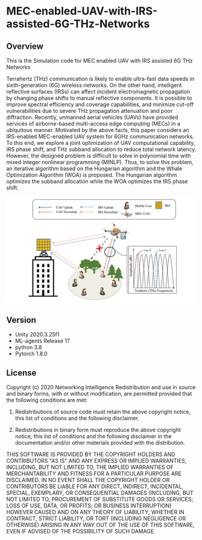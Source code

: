# MEC-enabled-UAV-with-IRS-assisted-6G-THz-Networks

## Overview
This is the Simulation code for MEC enabled UAV with IRS assisted 6G THz Networks

Terrahertz (THz) communication is likely to enable ultra-fast data speeds in sixth-generation (6G) wireless networks. On the other hand, intelligent reflective surfaces (IRSs) can affect incident electromagnetic propagation by changing phase shifts to manual reflective components. It is possible to improve spectral efficiency and coverage capabilities, and minimize cut-off vulnerabilities due to severe THz propagation attenuation and poor diffraction. Recently, unmanned aerial vehicles (UAVs) have provided services of airborne-based multi-access edge computing (MECs) in a ubiquitous manner. Motivated by the above facts, this paper considers an IRS-enabled MEC-enabled UAV system for 6GHz communication networks. To this end, we explore a joint optimization of UAV computational capability, IRS phase shift, and THz subband allocation to reduce total network latency. However, the designed problem is difficult to solve in polynomial time with mixed integer nonlinear programming (MINLP). Thus, to solve this problem, an iterative algorithm based on the Hungarian algorithm and the Whale Optimization Algorithm (WOA) is proposed. The Hungarian algorithm optimizes the subband allocation while the WOA optimizes the IRS phase shift.

![image info](./sysmodel.png)

## Version
- Unity 2020.3.25f1
- ML-agents Release 17
- python 3.8
- Pytorch 1.8.0

## License
Copyright (c) 2020 Networking Intelligence
Redistribution and use in source and binary forms, with or without modification, are permitted provided that the following conditions are met:

1. Redistributions of source code must retain the above copyright notice, this list of conditions and the following disclaimer.

2. Redistributions in binary form must reproduce the above copyright notice, this list of conditions and the following disclaimer in the documentation and/or other materials provided with the distribution.

THIS SOFTWARE IS PROVIDED BY THE COPYRIGHT HOLDERS AND CONTRIBUTORS "AS IS" AND ANY EXPRESS OR IMPLIED WARRANTIES, INCLUDING, BUT NOT LIMITED TO, THE IMPLIED WARRANTIES OF MERCHANTABILITY AND FITNESS FOR A PARTICULAR PURPOSE ARE DISCLAIMED. IN NO EVENT SHALL THE COPYRIGHT HOLDER OR CONTRIBUTORS BE LIABLE FOR ANY DIRECT, INDIRECT, INCIDENTAL, SPECIAL, EXEMPLARY, OR CONSEQUENTIAL DAMAGES (INCLUDING, BUT NOT LIMITED TO, PROCUREMENT OF SUBSTITUTE GOODS OR SERVICES; LOSS OF USE, DATA, OR PROFITS; OR BUSINESS INTERRUPTION) HOWEVER CAUSED AND ON ANY THEORY OF LIABILITY, WHETHER IN CONTRACT, STRICT LIABILITY, OR TORT (INCLUDING NEGLIGENCE OR OTHERWISE) ARISING IN ANY WAY OUT OF THE USE OF THIS SOFTWARE, EVEN IF ADVISED OF THE POSSIBILITY OF SUCH DAMAGE.
